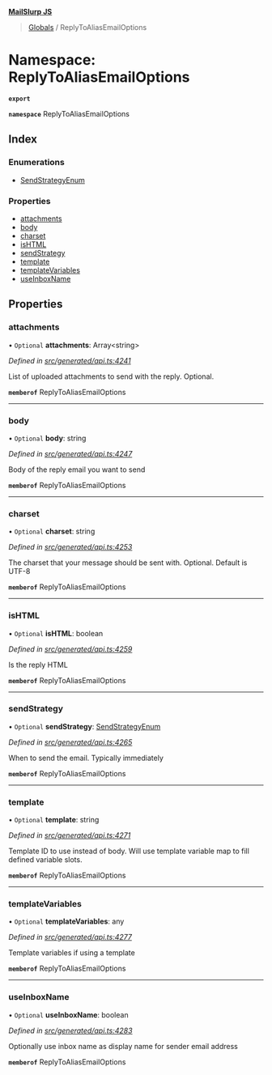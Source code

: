 **[MailSlurp JS](../README.md)**

> [Globals](../README.md) / ReplyToAliasEmailOptions

# Namespace: ReplyToAliasEmailOptions

**`export`** 

**`namespace`** ReplyToAliasEmailOptions

## Index

### Enumerations

* [SendStrategyEnum](../enums/replytoaliasemailoptions.sendstrategyenum.md)

### Properties

* [attachments](replytoaliasemailoptions.md#attachments)
* [body](replytoaliasemailoptions.md#body)
* [charset](replytoaliasemailoptions.md#charset)
* [isHTML](replytoaliasemailoptions.md#ishtml)
* [sendStrategy](replytoaliasemailoptions.md#sendstrategy)
* [template](replytoaliasemailoptions.md#template)
* [templateVariables](replytoaliasemailoptions.md#templatevariables)
* [useInboxName](replytoaliasemailoptions.md#useinboxname)

## Properties

### attachments

• `Optional` **attachments**: Array\<string>

*Defined in [src/generated/api.ts:4241](https://github.com/mailslurp/mailslurp-client/blob/d7397d3/src/generated/api.ts#L4241)*

List of uploaded attachments to send with the reply. Optional.

**`memberof`** ReplyToAliasEmailOptions

___

### body

• `Optional` **body**: string

*Defined in [src/generated/api.ts:4247](https://github.com/mailslurp/mailslurp-client/blob/d7397d3/src/generated/api.ts#L4247)*

Body of the reply email you want to send

**`memberof`** ReplyToAliasEmailOptions

___

### charset

• `Optional` **charset**: string

*Defined in [src/generated/api.ts:4253](https://github.com/mailslurp/mailslurp-client/blob/d7397d3/src/generated/api.ts#L4253)*

The charset that your message should be sent with. Optional. Default is UTF-8

**`memberof`** ReplyToAliasEmailOptions

___

### isHTML

• `Optional` **isHTML**: boolean

*Defined in [src/generated/api.ts:4259](https://github.com/mailslurp/mailslurp-client/blob/d7397d3/src/generated/api.ts#L4259)*

Is the reply HTML

**`memberof`** ReplyToAliasEmailOptions

___

### sendStrategy

• `Optional` **sendStrategy**: [SendStrategyEnum](../enums/replytoaliasemailoptions.sendstrategyenum.md)

*Defined in [src/generated/api.ts:4265](https://github.com/mailslurp/mailslurp-client/blob/d7397d3/src/generated/api.ts#L4265)*

When to send the email. Typically immediately

**`memberof`** ReplyToAliasEmailOptions

___

### template

• `Optional` **template**: string

*Defined in [src/generated/api.ts:4271](https://github.com/mailslurp/mailslurp-client/blob/d7397d3/src/generated/api.ts#L4271)*

Template ID to use instead of body. Will use template variable map to fill defined variable slots.

**`memberof`** ReplyToAliasEmailOptions

___

### templateVariables

• `Optional` **templateVariables**: any

*Defined in [src/generated/api.ts:4277](https://github.com/mailslurp/mailslurp-client/blob/d7397d3/src/generated/api.ts#L4277)*

Template variables if using a template

**`memberof`** ReplyToAliasEmailOptions

___

### useInboxName

• `Optional` **useInboxName**: boolean

*Defined in [src/generated/api.ts:4283](https://github.com/mailslurp/mailslurp-client/blob/d7397d3/src/generated/api.ts#L4283)*

Optionally use inbox name as display name for sender email address

**`memberof`** ReplyToAliasEmailOptions
